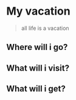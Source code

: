 # My vacation

> all life is a vacation 
>

## Where will i go?

## What will i visit?

## What will i get?